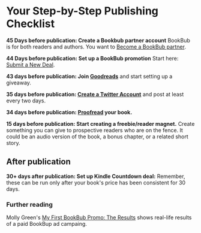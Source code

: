 # Your Step-by-Step Publishing Checklist

**45 Days before publication: Create a Bookbub partner account**  BookBub is for both readers and authors. You want to [Become a BookBub partner](https://partners.bookbub.com/users/sign_up).

**44 Days before publication: Set up a BookBub promotion** Start here: [Submit a New Deal](https://partners.bookbub.com/).

**43 days before publication: Join [Goodreads](https://www.goodreads.com)** and start setting up a giveaway.

**35 days before publication: [Create a Twitter Account](create-twitter-account)** and post at least every two days. 

**34 days before publication: [Proofread](/check/proofread) your book.**

**15 days before publication: Start creating a freebie/reader magnet.** Create something you can give to prospective readers who are on the fence. It could be an audio version of the book, a bonus chapter, or a related short story.

## After publication

**30+ days after publication: Set up Kindle Countdown deal:** Remember, these can be run only after your book's price has been consistent for 30 days.

### Further reading

Molly Green's [My First BookBub Promo: The Results](http://www.molly-greene.com/results-of-my-first-bookbub-promo/) shows real-life results of a paid BookBup ad campaing.
